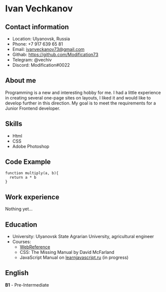 # Ivan Vechkanov
## Contact information
  * Location: Ulyanovsk, Russia
  * Phone: +7 917 639 65 81
  * Email: ivanveckanov73@gmail.com
  * Githab: https://github.com/Modification73
  * Telegram: @vechiv
  * Discord: Modification#0022
## About me
Programming is a new and interesting hobby for me. I had a little experience in creating several one-page sites on layouts, I liked it and would like to develop further in this direction. My goal is to meet the requirements for a Junior Frontend developer.
## Skills
  * Html
  * CSS
  * Adobe Photoshop
## Code Example
```
function multiply(a, b){
  return a * b
}
```
## Work experience
Nothing yet…
## Education
  * University: Ulyanovsk State Agrarian University, agricultural engineer
  * Courses:
    + [WebReference](https://webref.ru/layout/learn-html-css)
    + CSS: The Missing Manual by David McFarland
    + JavaScript Manual on [learnjavascript.ru](https://learn.javascript.ru) (in progress)
## English
**B1** - Pre-Intermediate
